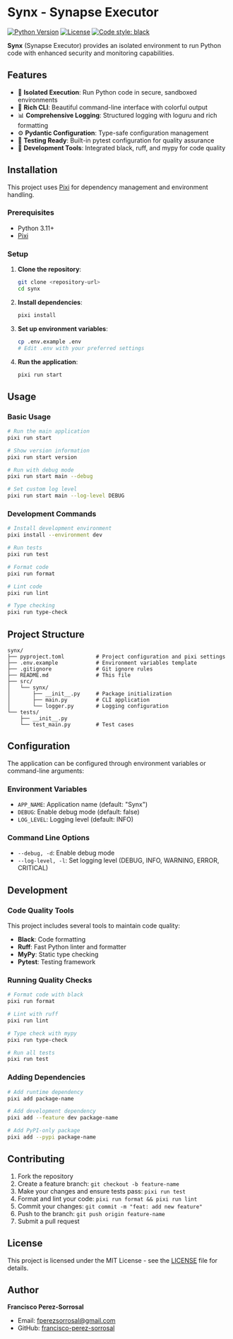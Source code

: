 # Synx - Synapse Executor

[![Python Version](https://img.shields.io/badge/python-3.11+-blue.svg)](https://python.org)
[![License](https://img.shields.io/badge/license-MIT-green.svg)](LICENSE)
[![Code style: black](https://img.shields.io/badge/code%20style-black-000000.svg)](https://github.com/psf/black)

**Synx** (Synapse Executor) provides an isolated environment to run Python code with enhanced security and monitoring capabilities.

## Features

- 🚀 **Isolated Execution**: Run Python code in secure, sandboxed environments
- 🎨 **Rich CLI**: Beautiful command-line interface with colorful output
- 📊 **Comprehensive Logging**: Structured logging with loguru and rich formatting
- ⚙️ **Pydantic Configuration**: Type-safe configuration management
- 🧪 **Testing Ready**: Built-in pytest configuration for quality assurance
- 🔧 **Development Tools**: Integrated black, ruff, and mypy for code quality

## Installation

This project uses [Pixi](https://pixi.sh/) for dependency management and environment handling.

### Prerequisites

- Python 3.11+
- [Pixi](https://pixi.sh/install)

### Setup

1. **Clone the repository**:
   ```bash
   git clone <repository-url>
   cd synx
   ```

2. **Install dependencies**:
   ```bash
   pixi install
   ```

3. **Set up environment variables**:
   ```bash
   cp .env.example .env
   # Edit .env with your preferred settings
   ```

4. **Run the application**:
   ```bash
   pixi run start
   ```

## Usage

### Basic Usage

```bash
# Run the main application
pixi run start

# Show version information
pixi run start version

# Run with debug mode
pixi run start main --debug

# Set custom log level
pixi run start main --log-level DEBUG
```

### Development Commands

```bash
# Install development environment
pixi install --environment dev

# Run tests
pixi run test

# Format code
pixi run format

# Lint code
pixi run lint

# Type checking
pixi run type-check
```

## Project Structure

```
synx/
├── pyproject.toml          # Project configuration and pixi settings
├── .env.example            # Environment variables template
├── .gitignore              # Git ignore rules
├── README.md               # This file
├── src/
│   └── synx/
│       ├── __init__.py     # Package initialization
│       ├── main.py         # CLI application
│       └── logger.py       # Logging configuration
└── tests/
    ├── __init__.py
    └── test_main.py        # Test cases
```

## Configuration

The application can be configured through environment variables or command-line arguments:

### Environment Variables

- `APP_NAME`: Application name (default: "Synx")
- `DEBUG`: Enable debug mode (default: false)
- `LOG_LEVEL`: Logging level (default: INFO)

### Command Line Options

- `--debug, -d`: Enable debug mode
- `--log-level, -l`: Set logging level (DEBUG, INFO, WARNING, ERROR, CRITICAL)

## Development

### Code Quality Tools

This project includes several tools to maintain code quality:

- **Black**: Code formatting
- **Ruff**: Fast Python linter and formatter
- **MyPy**: Static type checking
- **Pytest**: Testing framework

### Running Quality Checks

```bash
# Format code with black
pixi run format

# Lint with ruff
pixi run lint

# Type check with mypy
pixi run type-check

# Run all tests
pixi run test
```

### Adding Dependencies

```bash
# Add runtime dependency
pixi add package-name

# Add development dependency
pixi add --feature dev package-name

# Add PyPI-only package
pixi add --pypi package-name
```

## Contributing

1. Fork the repository
2. Create a feature branch: `git checkout -b feature-name`
3. Make your changes and ensure tests pass: `pixi run test`
4. Format and lint your code: `pixi run format && pixi run lint`
5. Commit your changes: `git commit -m "feat: add new feature"`
6. Push to the branch: `git push origin feature-name`
7. Submit a pull request

## License

This project is licensed under the MIT License - see the [LICENSE](LICENSE) file for details.

## Author

**Francisco Perez-Sorrosal**
- Email: fperezsorrosal@gmail.com
- GitHub: [francisco-perez-sorrosal](https://github.com/francisco-perez-sorrosal)
